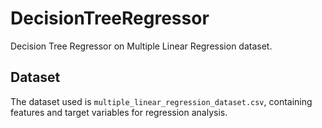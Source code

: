 # DecisionTreeRegressor
Decision Tree Regressor on Multiple Linear Regression dataset.

## Dataset

The dataset used is `multiple_linear_regression_dataset.csv`, containing features and target variables for regression analysis.
